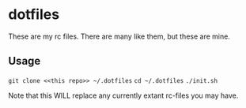 # dotfiles

These are my rc files. There are many like them, but these are mine.

## Usage

`git clone <<this repo>> ~/.dotfiles`
`cd ~/.dotfiles`
`./init.sh`

Note that this WILL replace any currently extant rc-files you may have.
